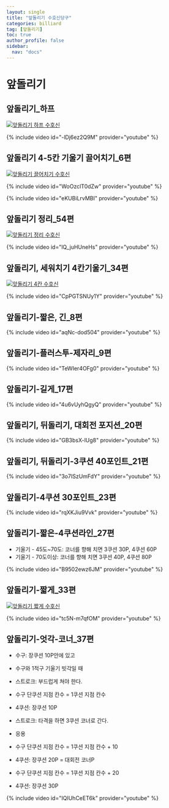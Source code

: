 ```yaml
---
layout: single
title: "앞돌리기 수호신당구"
categories: billiard
tag: [앞돌리기]
toc: true
author_profile: false
sidebar:
  nav: "docs"
---
```


# 앞돌리기

## 앞돌리기_하프

[![앞돌리기 하프 수호신](/images/%EC%95%9E%EB%8F%8C%EB%A6%AC%EA%B8%B0%20%EC%88%98%ED%98%B8%EC%8B%A0%20%ED%95%98%ED%94%84.png)](/images/%EC%95%9E%EB%8F%8C%EB%A6%AC%EA%B8%B0%20%EC%88%98%ED%98%B8%EC%8B%A0%20%ED%95%98%ED%94%84.png)

{% include video id="-lDj6ez2Q9M" provider="youtube" %}

## 앞돌리기 4-5칸 기울기 끌어치기_6편

[![앞돌리기 끌어치기 수호신](/images/%EC%95%9E%EB%8F%8C%EB%A6%AC%EA%B8%B0%20%EB%81%8C%EC%96%B4%EC%B9%98%EA%B8%B0%20%EC%88%98%ED%98%B8%EC%8B%A0.png)](/images/%EC%95%9E%EB%8F%8C%EB%A6%AC%EA%B8%B0%20%EB%81%8C%EC%96%B4%EC%B9%98%EA%B8%B0%20%EC%88%98%ED%98%B8%EC%8B%A0.png)

{% include video id="WoOzclT0dZw" provider="youtube" %}

{% include video id="eKUBiLrvMBI" provider="youtube" %}

## 앞돌리기 정리_54편

[![앞돌리기 정리 수호신](/images/%EC%95%9E%EB%8F%8C%EB%A6%AC%EA%B8%B0%20%EC%A0%95%EB%A6%AC%20%EC%88%98%ED%98%B8%EC%8B%A0.png)](/images/%EC%95%9E%EB%8F%8C%EB%A6%AC%EA%B8%B0%20%EC%A0%95%EB%A6%AC%20%EC%88%98%ED%98%B8%EC%8B%A0.png)

{% include video id="lQ_juHUneHs" provider="youtube" %}

## 앞돌리기, 세워치기 4칸기울기_34편

[![앞돌리기 4칸 수호신](/images/%EC%95%9E%EB%8F%8C%EB%A6%AC%EA%B8%B0%20%EC%88%98%ED%98%B8%EC%8B%A0%204%EC%B9%B8.png)](/images/%EC%95%9E%EB%8F%8C%EB%A6%AC%EA%B8%B0%20%EC%88%98%ED%98%B8%EC%8B%A0%204%EC%B9%B8.png)

{% include video id="CpPGTSNUy1Y" provider="youtube" %}

## 앞돌리기-짧은, 긴_8편

{% include video id="aqNc-dod504" provider="youtube" %}

## 앞돌리기-플러스투-제자리_9편

{% include video id="TeWIer4OFg0" provider="youtube" %}

## 앞돌리기-길게_17편

{% include video id="4u6vUyhQgyQ" provider="youtube" %}

## 앞돌리기, 뒤돌리기, 대회전 포지션_20편

{% include video id="GB3bsX-lUg8" provider="youtube" %}

## 앞돌리기, 뒤돌리기-3쿠션 40포인트_21편

{% include video id="3o7ISzUmFdY" provider="youtube" %}

## 앞돌리기-4쿠션 30포인트_23편

{% include video id="rqXKJiu9Vvk" provider="youtube" %}

## 앞돌리기-짧은-4쿠션라인_27편

* 기울기 - 45도~70도: 코너를 향해 치면 3쿠션 30P, 4쿠션 60P
* 기울기 - 70도이상: 코너를 향해 치면 3쿠션 40P, 4쿠션 80P

{% include video id="B9502ewz6JM" provider="youtube" %}

## 앞돌리기-짧게_33편

[![앞돌리기 짧게 수호신](/images/%EC%95%9E%EB%8F%8C%EB%A6%AC%EA%B8%B0%20%EC%88%98%ED%98%B8%EC%8B%A0%20%EC%A7%A7%EA%B2%8C.png)](/images/%EC%95%9E%EB%8F%8C%EB%A6%AC%EA%B8%B0%20%EC%88%98%ED%98%B8%EC%8B%A0%20%EC%A7%A7%EA%B2%8C.png)

{% include video id="tc5N-m7qfOM" provider="youtube" %}

## 앞돌리기-엇각-코너_37편

* 수구: 장쿠션 10P안에 있고
* 수구와 1적구 기울기 빗각일 때
* 스트로크: 부드럽게 쳐야 한다.
* 수구 단쿠션 지점 칸수 = 1쿠션 지점 칸수
* 4쿠션: 장쿠션 10P
* 스트로크: 타격을 하면 3쿠션 코너로 간다.

* 응용
* 수구 단쿠션 지점 칸수 = 1쿠션 지점 칸수 + 10
* 4쿠션: 장쿠션 20P = 대회전 코너P

* 수구 단쿠션 지점 칸수 = 1쿠션 지점 칸수 + 20
* 4쿠션: 장쿠션 30P

{% include video id="IQIUhCeET6k" provider="youtube" %}
